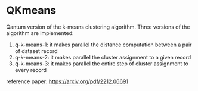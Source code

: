 # QKmeans
Qantum version of the k-means clustering algorithm. Three versions of the algorithm are implemented:

1) q-k-means-1: it makes parallel the distance computation between a pair of dataset record
2) q-k-means-2: it makes parallel the cluster assignment to a given record
3) q-k-means-3: it makes parallel the entire step of cluster assignment to every record

reference paper: https://arxiv.org/pdf/2212.06691
